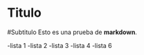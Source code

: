 # Titulo

#Subtitulo
Esto es una prueba de **markdown**.

-lista 1
-lista 2
-lista 3
-lista 4
-lista 6